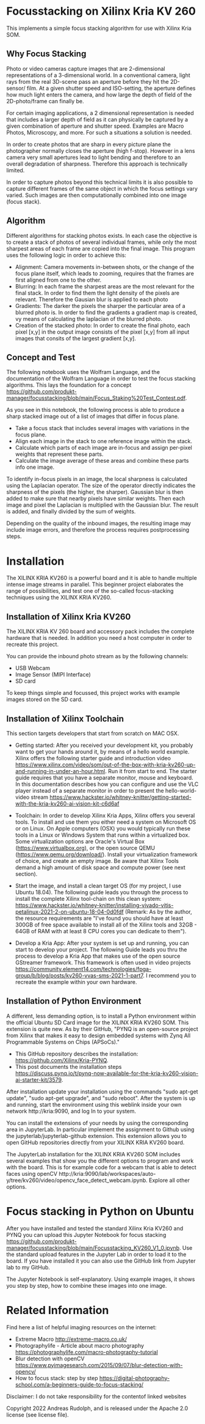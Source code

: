 # Focusstacking on Xilinx Kria KV 260

This implements a simple focus stacking algorithm for use with Xilinx Kria SOM.

## Why Focus Stacking

Photo or video cameras capture images that are 2-dimensional representations of a 3-dimensional world. In a conventional camera, light rays from the real 3D-scene pass an aperture before they hit the 2D-sensor/ film. At a given shutter speed and ISO-setting, the aperture defines how much light enters the camera, and how large the depth of field of the 2D-photo/frame can finally be. 

For certain imaging applications, a 2 dimensional representation is needed that includes a larger depth of field as it can physically be captured by a given combination of aperture and shutter speed. Examples are Macro Photos, Microscopy, and more. For such a situations a solution is needed. 

In order to create photos that are sharp in every picture plane the photographer normally closes the aperture (high f-stop). However in a lens camera very small apertures lead to light bending and therefore to an overall degradation of sharpness. Therefore this approach is technically limited.

In order to capture photos beyond this technical limits it is also possible to capture different frames of the same object in which the focus settings vary varied. Such images are then computationally combined into one image (focus stack).

## Algorithm

Different algorithms for stacking photos exists. In each case the objective is to create a stack of photos of several individual frames, while only the most sharpest areas of each frame are copied into the final image. This program uses the following logic in order to achieve this:

* Alignment: Camera movements in-between shots, or the change of the focus plane itself, which leads to zooming, requires that the frames are first aligned from one to the other.
* Blurring: In each frame the sharpest areas are the most relevant for the final stack. In order to find them the light density of the pixels are relevant. Therefore the Gausian blur is applied to each photo
* Gradients: The darker the pixels the sharper the particular area of a blurred photo is. In order to find the gradients a gradient map is created, vy means of calculating the laplacian of the blurred photo.
* Creation of the stacked photo: In order to create the final photo, each pixel [x,y] in the output image consists of the pixel [x,y] from all input images that consits of the largest gradient [x,y].

## Concept and Test

The following notebook uses the Wolfram Language, and the documentation of the Wolfram Language in order to test the focus stacking algorithms. This lays the foundation for a concept https://github.com/produkt-manager/focusstacking/blob/main/Focus_Staking%20Test_Contest.pdf. 

As you see in this notebook, the following process is able to produce a sharp stacked image out of a list of images that differ in focus plane.

* Take a focus stack that includes several images with variations in the focus plane.
* Align each image in the stack to one reference image within the stack.
* Calculate which parts of each image are in-focus and assign per-pixel weights that represent these parts.  
* Calculate the image average of these areas and combine these parts info one image.

To identify in-focus pixels in an image, the local sharpness is calculated using the Laplacian operator. The size of the operator directly indicates the sharpness of the pixels (the higher, the sharper). Gaussian blur is then added to make sure that nearby pixels have similar weights. Then each image and pixel the Laplacian is multiplied with the Gaussian blur. The result is added, and finally divided by the sum of weights. 

Depending on the quality of the inbound images, the resulting image may include image errors, and therefore the process requires postprocessing steps. 

# Installation

The XILINX KRIA KV260 is a powerful board and it is able to handle multiple intense image streams in parallel. This beginner project elaborates the range of possibilities, and test one of the so-called focus-stacking techniques using the XILINX KRIA KV260.

## Installation of Xilinx Kria KV260

The XILINX KRIA KV 260 board and accessory pack includes the complete hardware that is needed. In addition you need a host computer in order to recreate this project.

You can provide the inbound photo stream as by the following channels: 

* USB Webcam
* Image Sensor (MIPI Interface)
* SD card 

To keep things simple and focussed, this project works with example images stored on the SD card.

## Installation of Xilinx Toolchain

This section targets developers that start from scratch on MAC OSX.

* Getting started: After you received your development kit, you probably want to get your hands around it, by means of a hello world example. Xilinx offers the following starter guide and introduction video https://www.xilinx.com/video/som/out-of-the-box-with-kria-kv260-up-and-running-in-under-an-hour.html. Run it from start to end. The starter guide requires that you have a separate monitor, mouse and keyboard. In this documentation describes how you can configure and use the VLC player instead of a separate monitor in order to present the hello-world-video stream https://www.hackster.io/whitney-knitter/getting-started-with-the-kria-kv260-ai-vision-kit-c6d6af

* Toolchain: In order to develop Xilinx Kria Apps, Xilinx offers you several tools. To install and use them you either need a system on Microsoft OS or on Linux. On Apple computers (OSX) you would typically  run these tools in a Linux or Windows System that runs within a virtualized box. Some virtualization options are Oracle's Virtual Box (https://www.virtualbox.org), or the open source QEMU (https://www.qemu.org/download/). Install your virtualization framework of choice, and create an empty image. Be aware that Xilinx Tools demand a high amount of disk space and compute power (see next section).

* Start the image, and install a clean target OS (for my project, I use Ubuntu 18.04). The following guide leads you through the process to install the complete Xilinx tool-chain on this clean system: https://www.hackster.io/whitney-knitter/installing-vivado-vitis-petalinux-2021-2-on-ubuntu-18-04-0d0fdf (Remark: As by the author, the resource requirements are "I've found you should have at least 300GB of free space available to install all of the Xilinx tools and 32GB - 64GB of RAM with at least 8 CPU cores you can dedicate to them").

* Develop a Kria App: After your system is set up and running, you can start to develop your project. The following Guide leads you thru the process to develop a Kria App that makes use of the open source GStreamer framework. This framework is often used in video projects https://community.element14.com/technologies/fpga-group/b/blog/posts/kv260-vvas-sms-2021-1-part7. I recommend you to recreate the example within your own hardware.

## Installation of Python Environment

A different, less demanding option, is to install a Python environment within the official Ubuntu SD Card image for the XILINX KRIA KV260 SOM. This extension is quite new. As by their GitHub, "PYNQ is an open-source project from Xilinx that makes it easy to design embedded systems with Zynq All Programmable Systems on Chips (APSoCs)." 

* This GitHub repository describes the installation: https://github.com/Xilinx/Kria-PYNQ.
* This post documents the installation steps https://discuss.pynq.io/t/pynq-now-available-for-the-kria-kv260-vision-ai-starter-kit/3579.

After installation update your installation using the commands "sudo apt-get update",  "sudo apt-get upgrade", and "sudo reboot". After the system is up and running, start the environment using this weblink inside your own network  http://kria:9090, and log In to your system.

You can install the extensions of your needs by using the corresponding area in JupyterLab. In particular implement the assignment to Github using the jupyterlab/jupyterlab-github extension. This extension allows you to open GitHub repositories directly from your XILINX KRIA KV260 board.

The JupyterLab installation for the XILINX KRIA KV260 SOM includes several examples that show you the different options to program and work with the board. This is for example code for a webcam that is able to detect faces using openCV http://kria:9090/lab/workspaces/auto-y/tree/kv260/video/opencv_face_detect_webcam.ipynb. Explore all other options.

# Focus stacking in Python on Ubuntu

After you have installed and tested the standard Xilinx Kria KV260 and PYNQ you can upload this Jupyter Notebook for focus stacking https://github.com/produkt-manager/focusstacking/blob/main/Focusstacking_KV260_V1_0.ipynb. Use the standard upload features in the Jupyter Lab in order to load it to the board. If you have installed it you can also use the GitHub link from Jupyter lab to my GitHub.

The Jupyter Notebook is self-explanatory. Using example images, it shows you step by step, how to combine these images into one image. 

# Related Information

Find here a list of helpful imaging resources on the internet:

* Extreme Macro http://extreme-macro.co.uk/
* Photographylife - Article about macro photography https://photographylife.com/macro-photography-tutorial
* Blur detection with openCV https://www.pyimagesearch.com/2015/09/07/blur-detection-with-opencv/
* How to focus stack: step by step https://digital-photography-school.com/a-beginners-guide-to-focus-stacking/ 

Disclaimer: I do not take responsibility for the contentof linked websites

Copyright 2022 Andreas Rudolph, and is released under the Apache 2.0 license (see license file).

